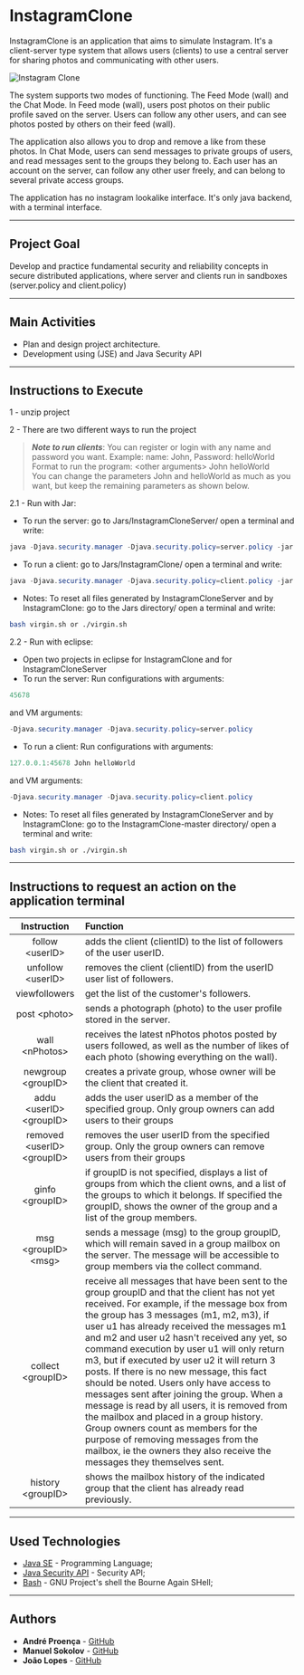 # InstagramClone

InstagramClone is an application that aims to simulate Instagram.
It's a client-server type system that allows users (clients) to use a central server for sharing photos and communicating with other users. 

![Instagram Clone](https://user-images.githubusercontent.com/78174997/192362010-ba00d530-bb6d-4fd9-8f7e-5777273ce217.png)

The system supports two modes of functioning. The Feed Mode (wall) and the Chat Mode. In Feed mode (wall), users post photos on their public profile saved on the server. Users can follow any other users, and can see photos posted by others on their feed (wall). 

The application also allows you to drop and remove a like from these photos. In Chat Mode, users can send messages to private groups of users, and read messages sent to the groups they belong to. Each user has an account on the server,  can follow any other user freely, and can belong to several private access groups. 

The application has no instagram lookalike interface. It's only java backend, with a terminal interface.

---

## Project Goal

Develop and practice fundamental security and reliability concepts in secure distributed applications, where server and clients run in sandboxes (server.policy and client.policy) 

---

## Main Activities

- Plan and design project architecture. 
- Development using (JSE) and Java Security API

---

## Instructions to Execute

1 - unzip project

2 - There are two different ways to run the project

> ***Note to run clients***: You can register or login with any name and password you want. Example: name: John, Password: helloWorld  
> Format to run the program: \<other arguments> John helloWorld  
> You can change the parameters John and helloWorld as much as you want, but keep the remaining parameters as shown below.

2.1 - Run with Jar:

- To run the server:
go to Jars/InstagramCloneServer/ open a terminal and write:
```java
java -Djava.security.manager -Djava.security.policy=server.policy -jar InstagramCloneServer.jar 45678
```

- To run a client:
go to Jars/InstagramClone/ open a terminal and write:
```java
java -Djava.security.manager -Djava.security.policy=client.policy -jar InstagramClone.jar 127.0.0.1:45678 John helloWorld
```
				
- Notes:
To reset all files generated by InstagramCloneServer and by InstagramClone:
go to the Jars directory/ open a terminal and write: 
```bash
bash virgin.sh or ./virgin.sh
```
					
					
2.2 - Run with eclipse:

- Open two projects in eclipse for InstagramClone and for InstagramCloneServer
- To run the server: 
Run configurations with arguments: 
```java
45678
``` 
and VM arguments: 
```java
-Djava.security.manager -Djava.security.policy=server.policy
```

- To run a client: 
Run configurations with arguments: 
```java
127.0.0.1:45678 John helloWorld
```
and VM arguments: 
```java
-Djava.security.manager -Djava.security.policy=client.policy
```

- Notes:
To reset all files generated by InstagramCloneServer and by InstagramClone:
go to the InstagramClone-master directory/ open a terminal and write: 
```bash
bash virgin.sh or ./virgin.sh
```

---

## Instructions to request an action on the application terminal

| Instruction                      | Function                            
|:--------------------------------:|:--------------------------------
| follow \<userID>                 | adds the client (clientID) to the list of followers of the user userID.
| unfollow \<userID>               | removes the client (clientID) from the userID user list of followers.
| viewfollowers                    | get the list of the customer's followers.
| post \<photo>                    | sends a photograph (photo) to the user profile stored in the server.
| wall \<nPhotos>                  | receives the latest nPhotos photos posted by users followed, as well as the number of likes of each photo (showing everything on the wall).
| newgroup \<groupID>              | creates a private group, whose owner will be the client that created it.
| addu \<userID> \<groupID>        | adds the user userID as a member of the specified group. Only group owners can add users to their groups
| removed \<userID> \<groupID>     | removes the user userID from the specified group. Only the group owners can remove users from their groups
| ginfo \<groupID>                 | if groupID is not specified, displays a list of groups from which the client owns, and a list of the groups to which it belongs. If specified the groupID, shows the owner of the group and a list of the group members.
| msg \<groupID> \<msg>            | sends a message (msg) to the group groupID, which will remain saved in a group mailbox on the server. The message will be accessible to group members via the collect command. 
| collect \<groupID>               | receive all messages that have been sent to the group groupID and that the client has not yet received. For example, if the message box from the group has 3 messages (m1, m2, m3), if user u1 has already received the messages m1 and m2 and user u2 hasn't received any yet, so command execution by user u1 will only return m3, but if executed by user u2 it will return 3 posts. If there is no new message, this fact should be noted. Users only have access to messages sent after joining the group. When a message is read by all users, it is removed from the mailbox and placed in a group history. Group owners count as members for the purpose of removing messages from the mailbox, ie the owners they also receive the messages they themselves sent.
| history \<groupID>               | shows the mailbox history of the indicated group that the client has already read previously.

---

## Used Technologies

* [Java SE](https://www.oracle.com/java/) - Programming Language;
* [Java Security API](https://docs.oracle.com/javase/10/security/java-security-overview1.htm#JSSEC-GUID-2EF91196-D468-4D0F-8FDC-DA2BEA165D10) - Security API;
* [Bash](https://www.gnu.org/software/bash/) - GNU Project's shell the Bourne Again SHell;

---

## Authors

* **André Proença** - [GitHub](https://github.com/AndreProenza)
* **Manuel Sokolov** - [GitHub](https://github.com/ManuelSokolov)
* **João Lopes** - [GitHub](#)
